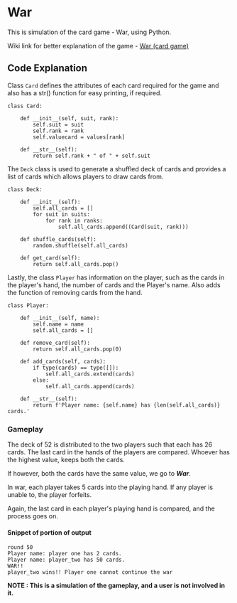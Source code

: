 # War
This is simulation of the card game - War, using Python.

Wiki link for better explanation of the game - [War (card game)](https://en.wikipedia.org/wiki/War_(card_game))

## Code Explanation

Class `Card` defines the attributes of each card required for the game and also has a str() function for easy printing, if required.
```commandline
class Card:

    def __init__(self, suit, rank):
        self.suit = suit
        self.rank = rank
        self.valuecard = values[rank]

    def __str__(self):
        return self.rank + " of " + self.suit
```

The `Deck` class is used to generate a shuffled deck of cards and provides a list of cards which allows players to draw cards from.
```commandline
class Deck:

    def __init__(self):
        self.all_cards = []
        for suit in suits:
            for rank in ranks:
                self.all_cards.append((Card(suit, rank)))

    def shuffle_cards(self):
        random.shuffle(self.all_cards)

    def get_card(self):
        return self.all_cards.pop()
```

Lastly, the class `Player` has information on the player, such as the cards in the player's hand, the number of cards and the Player's name.
Also adds the function of removing cards from the hand.

```commandline
class Player:

    def __init__(self, name):
        self.name = name
        self.all_cards = []

    def remove_card(self):
        return self.all_cards.pop(0)

    def add_cards(self, cards):
        if type(cards) == type([]):
            self.all_cards.extend(cards)
        else:
            self.all_cards.append(cards)

    def __str__(self):
        return f'Player name: {self.name} has {len(self.all_cards)} cards.'
```

### Gameplay

The deck of 52 is distributed to the two players such that each has 26 cards. The last card in the hands of the players
are compared. Whoever has the highest value, keeps both the cards.

If however, both the cards have the same value, we go to ***War***.

In war, each player takes 5 cards into the playing hand. If any player is unable to, the player forfeits. 

Again, the last card in each player's playing hand is compared, and the process goes on.

#### Snippet of portion of output
```commandline
round 50
Player name: player one has 2 cards.
Player name: player_two has 50 cards.
WAR!!
player_two wins!! Player one cannot continue the war
```

**NOTE : This is a simulation of the gameplay, and a user is not involved in it.** 
